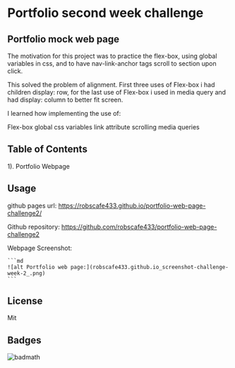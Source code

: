 

# Portfolio second week challenge

## Portfolio mock web page


The motivation for this project was to practice the flex-box, using global variables in css,
and to have nav-link-anchor tags scroll to section upon click.

This solved the problem of alignment. First three uses of Flex-box i had children display: row, 
for the last use of Flex-box i used in media query and had display: column to better fit screen.

I learned how implementing the use of:

 Flex-box
 global css variables
 link attribute scrolling
 media queries

## Table of Contents

1). Portfolio Webpage

## Usage

github pages url: https://robscafe433.github.io/portfolio-web-page-challenge2/

Github repository: https://github.com/robscafe433/portfolio-web-page-challenge2


Webpage Screenshot:

    ```md
    ![alt Portfolio web page:](robscafe433.github.io_screenshot-challenge-week-2_.png)
    ```

## License

Mit

## Badges

![badmath](https://img.shields.io/github/languages/top/lernantino/badmath)

